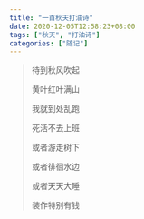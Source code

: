 ```yaml
---
title: "一首秋天打油诗"
date: 2020-12-05T12:58:23+08:00
tags: ["秋天", "打油诗"]
categories: ["随记"]
---
```




> 待到秋风吹起
>
> 黄叶红叶满山
>
> 我就到处乱跑
>
> 死活不去上班
>
> 或者游走树下
>
> 或者徘徊水边
>
> 或者天天大睡
>
> 装作特别有钱

